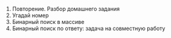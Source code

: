 1. Повторение. Разбор домашнего задания
1. Угадай номер
1. Бинарный поиск в массиве
1. Бинарный поиск по ответу: задача на совместную работу


